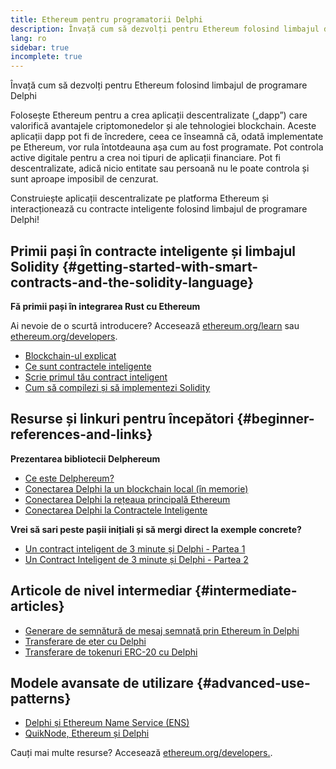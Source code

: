 ```yaml
---
title: Ethereum pentru programatorii Delphi
description: Învață cum să dezvolți pentru Ethereum folosind limbajul de programare Delphi
lang: ro
sidebar: true
incomplete: true
---
```


<div class="featured">

Învață cum să dezvolți pentru Ethereum folosind limbajul de programare Delphi

</div>

Folosește Ethereum pentru a crea aplicații descentralizate („dapp”) care valorifică avantajele criptomonedelor și ale tehnologiei blockchain. Aceste aplicații dapp pot fi de încredere, ceea ce înseamnă că, odată implementate pe Ethereum, vor rula întotdeauna așa cum au fost programate. Pot controla active digitale pentru a crea noi tipuri de aplicații financiare. Pot fi descentralizate, adică nicio entitate sau persoană nu le poate controla și sunt aproape imposibil de cenzurat.

Construiește aplicații descentralizate pe platforma Ethereum și interacționează cu contracte inteligente folosind limbajul de programare Delphi!

## Primii pași în contracte inteligente și limbajul Solidity {#getting-started-with-smart-contracts-and-the-solidity-language}

**Fă primii pași în integrarea Rust cu Ethereum**

Ai nevoie de o scurtă introducere? Accesează [ethereum.org/learn](/en/learn/) sau [ethereum.org/developers](/en/developers/).

- [Blockchain-ul explicat](https://kauri.io/article/d55684513211466da7f8cc03987607d5/blockchain-explained)
- [Ce sunt contractele inteligente](https://kauri.io/article/e4f66c6079e74a4a9b532148d3158188/ethereum-101-part-5-the-smart-contract)
- [Scrie primul tău contract inteligent](https://kauri.io/article/124b7db1d0cf4f47b414f8b13c9d66e2/remix-ide-your-first-smart-contract)
- [Cum să compilezi și să implementezi Solidity](https://kauri.io/article/973c5f54c4434bb1b0160cff8c695369/understanding-smart-contract-compilation-and-deployment)

## Resurse și linkuri pentru începători {#beginner-references-and-links}

**Prezentarea bibliotecii Delphereum**

- [Ce este Delphereum?](https://github.com/svanas/delphereum/blob/master/README.md)
- [Conectarea Delphi la un blockchain local (în memorie)](https://medium.com/@svanas/connecting-delphi-to-a-local-in-memory-blockchain-9a1512d6c5b0)
- [Conectarea Delphi la rețeaua principală Ethereum](https://medium.com/@svanas/connecting-delphi-to-the-ethereum-main-net-5faf1feffd83)
- [Conectarea Delphi la Contractele Inteligente](https://medium.com/@svanas/connecting-delphi-to-smart-contracts-3146b12803a1)

**Vrei să sari peste pașii inițiali și să mergi direct la exemple concrete?**

- [Un contract inteligent de 3 minute și Delphi - Partea 1](https://medium.com/@svanas/a-3-minute-smart-contract-and-delphi-61d998571d)
- [Un Contract Inteligent de 3 minute și Delphi - Partea 2](https://medium.com/@svanas/a-3-minute-smart-contract-and-delphi-part-2-446925faa47b)

## Articole de nivel intermediar {#intermediate-articles}

- [Generare de semnătură de mesaj semnată prin Ethereum în Delphi](https://medium.com/@svanas/generating-an-ethereum-signed-message-signature-in-delphi-75661ce5031b)
- [Transferare de eter cu Delphi](https://medium.com/@svanas/transferring-ether-with-delphi-b5f24b1a98a4)
- [Transferare de tokenuri ERC-20 cu Delphi](https://medium.com/@svanas/transferring-erc-20-tokens-with-delphi-bb44c05b295d)

## Modele avansate de utilizare {#advanced-use-patterns}

- [Delphi și Ethereum Name Service (ENS)](https://medium.com/@svanas/delphi-and-ethereum-name-service-ens-4443cd278af7)
- [QuikNode, Ethereum și Delphi](https://medium.com/@svanas/quiknode-ethereum-and-delphi-f7bfc9671c23)

Cauți mai multe resurse? Accesează [ethereum.org/developers.](/en/developers/).
